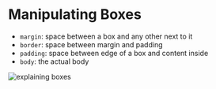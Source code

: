 # Manipulating Boxes

- `margin`: space between a box and any other next to it
- `border`: space between margin and padding
- `padding`: space between edge of a box and content inside
- `body`: the actual body

![explaining boxes](https://cdn.statically.io/gh/TheOdinProject/curriculum/main/foundations/html_css/the-box-model/imgs/box-model.png)

 